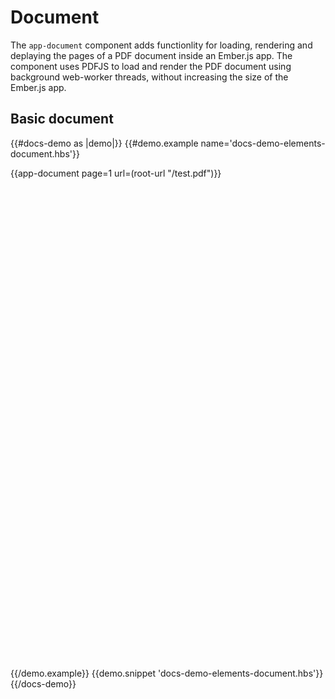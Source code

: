 # Document

The `app-document` component adds functionlity for loading, rendering and deplaying the pages of a PDF document inside an Ember.js app. The component uses PDFJS to load and render the PDF document using background web-worker threads, without increasing the size of the Ember.js app.

## Basic document

{{#docs-demo as |demo|}}
	{{#demo.example name='docs-demo-elements-document.hbs'}}
		<div style="height:800px; position:relative;">
			{{app-document page=1 url=(root-url "/test.pdf")}}
		</div>
	{{/demo.example}}
	{{demo.snippet 'docs-demo-elements-document.hbs'}}
{{/docs-demo}}
